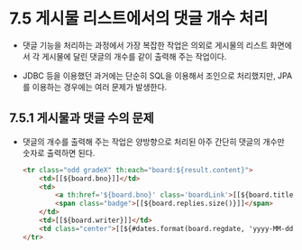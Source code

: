 # 7.5 게시물 리스트에서의 댓글 개수 처리

  - 댓글 기능을 처리하는 과정에서 가장 복잡한 작업은 의외로 게시물의 리스트 화면에서 각 게시물에 달린 댓글의 개수를 같이 출력해 주는 작업이다.

  - JDBC 등을 이용했던 과거에는 단순히 SQL을 이용해서 조인으로 처리했지만, JPA를 이용하는 경우에는 여러 문제가 발생한다.

## 7.5.1 게시물과 댓글 수의 문제

  - 댓글의 개수를 출력해 주는 작업은 양방향으로 처리된 아주 간단히 댓글의 개수만 숫자로 출력하면 된다.

    ```HTML
    <tr class="odd gradeX" th:each="board:${result.content}">
        <td>[[${board.bno}]]</td>
        <td>
            <a th:href='${board.bno}' class='boardLink'>[[${board.title}]]</a>
            <span class="badge">[[${board.replies.size()}]]</span>
        </td>
        <td>[[${board.writer}]]</td>
        <td class="center">[[${#dates.format(board.regdate, 'yyyy-MM-dd')}]]</td>
    </tr>
    ```

  